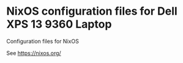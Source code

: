 # NixOS configuration files for Dell XPS 13 9360 Laptop
Configuration files for NixOS

See https://nixos.org/
